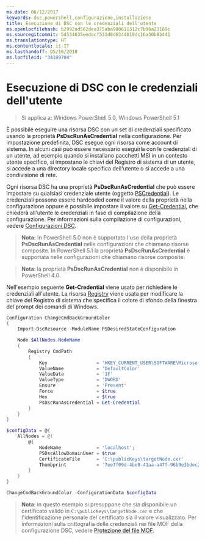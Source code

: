 ```yaml
---
ms.date: 06/12/2017
keywords: dsc,powershell,configurazione,installazione
title: Esecuzione di DSC con le credenziali dell'utente
ms.openlocfilehash: b2992ad562dea375aba980611312c7b96a23189c
ms.sourcegitcommit: 54534635eedacf531d8d6344019dc16a50b8b441
ms.translationtype: HT
ms.contentlocale: it-IT
ms.lasthandoff: 05/16/2018
ms.locfileid: "34189704"
---
```

# <a name="running-dsc-with-user-credentials"></a>Esecuzione di DSC con le credenziali dell'utente

> Si applica a: Windows PowerShell 5.0, Windows PowerShell 5.1

È possibile eseguire una risorsa DSC con un set di credenziali specificato usando la proprietà **PsDscRunAsCredential** nella configurazione.
Per impostazione predefinita, DSC esegue ogni risorsa come account di sistema.
In alcuni casi può essere necessario eseguirla con le credenziali di un utente, ad esempio quando si installano pacchetti MSI in un contesto utente specifico, si impostano le chiavi del Registro di sistema di un utente, si accede a una directory locale specifica dell'utente o si accede a una condivisione di rete.

Ogni risorsa DSC ha una proprietà **PsDscRunAsCredential** che può essere impostare su qualsiasi credenziale utente (oggetto [PSCredential](https://msdn.microsoft.com/library/ms572524(v=VS.85).aspx)).
Le credenziali possono essere hardcoded come il valore della proprietà nella configurazione oppure è possibile impostare il valore su [Get-Credential](https://technet.microsoft.com/library/hh849815.aspx), che chiederà all'utente le credenziali in fase di compilazione della configurazione. Per informazioni sulla compilazione di configurazioni, vedere [Configurazioni DSC](configurations.md).

>**Nota:** In PowerShell 5.0 non è supportato l'uso della proprietà **PsDscRunAsCredential** nelle configurazioni che chiamano risorse composite.
>In PowerShell 5.1 la proprietà **PsDscRunAsCredential** è supportata nelle configurazioni che chiamano risorse composite.

>**Nota**: la proprietà **PsDscRunAsCredential** non è disponibile in PowerShell 4.0.

Nell'esempio seguente **Get-Credential** viene usato per richiedere le credenziali all'utente.
La risorsa [Registry](registryResource.md) viene usata per modificare la chiave del Registro di sistema che specifica il colore di sfondo della finestra del prompt dei comandi di Windows.

```powershell
Configuration ChangeCmdBackGroundColor
{
    Import-DscResource -ModuleName PSDesiredStateConfiguration

    Node $AllNodes.NodeName
    {
        Registry CmdPath
        {
            Key                  = 'HKEY_CURRENT_USER\SOFTWARE\Microsoft\Command Processor'
            ValueName            = 'DefaultColor'
            ValueData            = '1F'
            ValueType            = 'DWORD'
            Ensure               = 'Present'
            Force                = $true
            Hex                  = $true
            PsDscRunAsCredential = Get-Credential
        }
    }
}

$configData = @{
    AllNodes = @(
        @{
            NodeName             = 'localhost';
            PSDscAllowDomainUser = $true
            CertificateFile      = 'C:\publicKeys\targetNode.cer'
            Thumbprint           = '7ee7f09d-4be0-41aa-a47f-96b9e3bdec25'
        }
    )
}

ChangeCmdBackGroundColor -ConfigurationData $configData
```
>**Nota**: in questo esempio si presuppone che sia disponibile un certificato valido in `C:\publicKeys\targetNode.cer` e che l'identificazione personale del certificato sia il valore visualizzato.
>Per informazioni sulla crittografia delle credenziali nei file MOF della configurazione DSC, vedere [Protezione del file MOF](secureMOF.md).